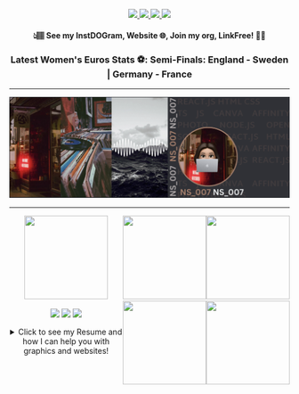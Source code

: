 <div align=center>

<a href="https://github.com/CodingSpecies/InstDOGram"><img src="./instdogram.png" height=50/> </a> <a href="https://codingspecies.github.io/MeAndMyApps/"> <img src="./website.png" height=45/> </a> <a href="https://github.com/App-Choreography"> <img src="./organisation.png" height=45/> </a> <a href="http://linkfree.eddiehub.org/CodingSpecies"> <img src="./linkfree.png" height=45/> </a>
 
 #### 👆🏽 See my InstDOGram, Website 🌐, Join my org, LinkFree! ☝🏽
 ### Latest Women's Euros Stats ⚽: Semi-Finals: England - Sweden | Germany - France
 
 </div>

---------

![banners](./banner.png)

---------

<div align=center>
 <img src ="./CodingSpeciesBlue.gif" height="150" width="150"> <img src="./ideas.gif" height="150" width="150" style="float:right">
<img src="./star.gif" height="150" width="150" style="float:right">
<img src="./org.gif" height="150" width="150" style="float:right">
<img src="https://user-images.githubusercontent.com/70807500/155173108-b02e30a6-fee8-4e38-bed1-196f02336ec0.png" height="150" width="150" style="float:right">

<img src="https://www.codewars.com/users/DestinyCodeSavvy/badges/micro"/> ![](https://komarev.com/ghpvc/?username=CodingSpecies) [![](https://visitcount.itsvg.in/api?id=CodingSpecies&label=Profile%20Views&color=0&icon=8&pretty=false)](https://visitcount.itsvg.in)

<details close>
<summary> Click to see my Resume and how I can help you with graphics and websites!
</summary>
<br>
<img src="./resume.png" />

</details>

 <!-- ## See the languages that I know and what I work frameworks with 🧠 💭:
<code> <img src="./js.png" height = 70px> </code>  <code> <img src="./html.png" height = 70px> </code> <code> <img src="./css.png" height = 70px> </code> <code> <img src="./md.png" height = 70px> </code> <code> <img src="./react.png" height = 70px></code> <code> <img src="./git.png" height=70 /> </code> <code> <img src="./json.png" height=70 /> </code> <code> <img src="./python.png" height=70 /></code>

 <img src="https://user-images.githubusercontent.com/70807500/139574383-b6768923-40fd-4446-9b62-c8b9965eeae0.png" height=150 />
 <h3>  
 
-  👉 [Check out My Website! 🌐](https://codingspecies.github.io/MeAndMyApps/) 
- 👉 Contribute and explore the world of contributing: [App-Choreography,Fix_README.md](https://github.com/App-Choreography/Fix-Our-Readme)
- 👉 Look at this cool generated resume: [Resume](https://resume.github.io/?CodingSpecies)
 </h3>

<!-- ## Take a l👀k at some of my apps and projects:
  
<a href="https://codingspecies.github.io/Pixel-Tracer"> <img src ="https://user-images.githubusercontent.com/70807500/155179706-97b82dab-85c8-48e7-b116-f60fc4fad59a.png" height="150" width="250"> </a> <a href="https://github.com/CodingSpecies/InstDOGram"> <img src="https://user-images.githubusercontent.com/70807500/155179880-a447e644-56ef-414f-a1a8-b9ede947d6c9.png" height="150" width="250" style="float:right"> </a> <a href="https://github.com/CodingSpecies/TickTockClock"> <img src="https://user-images.githubusercontent.com/70807500/155180003-eec7323c-4c37-4de1-86b2-f7b9fd86621b.png" height="150" width="250" style="float:right"> </a> <a href="https://github.com/CodingSpecies/StartStopClock" > <img src="https://user-images.githubusercontent.com/70807500/155180136-e1acf456-ecf3-41ff-a824-4c509356632c.png" height="150" width="250" style="float:right"> </a> <a href="https://github.com/CodingSpecies/Best-App-Tutorials"> <img src="https://user-images.githubusercontent.com/70807500/155180424-2846dece-5f88-4100-9290-3ed3e870f66c.png" height="150" width="250" style="float:right"> </a> --> 
 
 <!-- <details close>
  <summary> See My Graphs! 📊</summary>
  <br>
 
 [![github activity graph](https://activity-graph.herokuapp.com/graph?username=CodingSpecies&theme=react-dark)](https://github.com/ashutosh00710/github-readme-activity-graph)
 </details> -->

<!-- <details close>
  <summary> Click To See some more about me: </summary>
  <br>
   Heyy! Programmer/Developer/Engineer RIGHT Here. (Ta Da! 🎩🐣)!! <img src="https://user-images.githubusercontent.com/70807500/120706795-6fdde280-c4b1-11eb-9c50-f290d234d8a1.jpg" height="50px" width="50px">
  
I wish to create helpful and conveniant code for 🌟EVERYONE🌟!!! <img src="https://user-images.githubusercontent.com/70807500/120776816-840af980-c51c-11eb-8198-701c3c10b3bd.jpg" height="50px" width="50px">

I like to think of new code projects... 🤔💭 <img src="https://user-images.githubusercontent.com/70807500/120706904-93089200-c4b1-11eb-8f03-7ad6dc5cd6fd.jpg" height="50px" width="50px">
  </details>
  -->
 </samp>
<!--  
![Metrics](https://metrics.lecoq.io/CodingSpecies?template=classic&base.repositories=0&base.metadata=0&isocalendar=1&achievements=1&isocalendar.duration=half-year&achievements.threshold=C&achievements.secrets=true&achievements.display=detailed&achievements.limit=0&config.timezone=Europe%2FLondon&config.twemoji=true) -->
 </div>
  
 <!-- [![Typing SVG](https://readme-typing-svg.herokuapp.com?font=&vCenter=true&lines=Heyy%2C+I+am+CodingSpecies!!+%F0%9F%91%8B;Love+to+make+new+websites+and+apps!;I+use+React.js+%E2%9A%9B%2C+CSS%2C+HTML!!!)](https://git.io/typing-svg) -->
 <!-- <img src="https://forthebadge.com/images/badges/built-with-love.svg" /><img src="https://forthebadge.com/images/badges/check-it-out.svg" /><img src="https://forthebadge.com/images/badges/made-with-markdown.svg" /><img src="https://forthebadge.com/images/badges/makes-people-smile.svg" /> -->

<!-- ![](https://img.shields.io/badge/JavaScript-Logic-informational?style=flat&logo=<>&logoColor=white&color=purple)
![](https://img.shields.io/badge/HTML-DOM-informational?style=flat&logo=<>&logoColor=white&color=2bbc8a)
![](https://img.shields.io/badge/CSS-Style-informational?style=flat&logo=<>&logoColor=white&color=red)
![](https://img.shields.io/badge/Markdown-LightWeight-informational?style=flat&logo=<>&logoColor=white&color=yellow) 
-->
<!-- 
## Check out my ⚡Streaks⚡ and Stats: 📊 <img src="https://user-images.githubusercontent.com/70807500/131542831-ea5ff8a2-8910-4021-95e1-f9cdf2846d67.png" height="60" /> -->
<!--  <img src="https://ghchart.rshah.org/CodingSpecies" alt="2016rshah's Github chart" /> -->
<!--  [![GitHub Streak](http://github-readme-streak-stats.herokuapp.com?user=CodingSpecies&theme=blue-green&count_private=true)](https://git.io/streak-stats)  -->
 <!-- ### <img src="https://c.tenor.com/-khideobVBgAAAAi/earth-wind.gif" height="40"/> **NEWS FLASH: Check out my best app yet! [InstDOGram](https://codingspecies.github.io/InstDOGram/) See the repo right [here](https://github.com/CodingSpecies/InstDOGram)** <img src="https://c.tenor.com/-khideobVBgAAAAi/earth-wind.gif" height="40"/>  -->
 
<!-- <samp> -->
<!--  <h1 align="center"><strong>Heyy!!!</strong>🐱‍💻<img src="https://user-images.githubusercontent.com/70807500/131541988-4222e6af-3cc8-4177-af37-b6a76132b9c5.png" height="30px" /> </h1> -->
 
<!--  <img src="https://64.media.tumblr.com/df37ee1cd45e36f27e36af581029f51e/tumblr_mn40fjGygp1rgpyeqo1_500.gif" height=300px> -->

<!--  <div align="center"> -->
<!--  
<img src="https://steamuserimages-a.akamaihd.net/ugc/987884882627897716/C93D0286765DEE129571DE5CFAE5EC69E3F9294F/" /> -->
 
<!--  <img src="https://res.cloudinary.com/practicaldev/image/fetch/s--Q6Hah6gG--/c_imagga_scale,f_auto,fl_progressive,h_420,q_auto,w_1000/https://dev-to-uploads.s3.amazonaws.com/i/8a2ifr4ornn9koxc2sah.png" height=150px width=150px>
  -->
<!--    <img src="https://user-images.githubusercontent.com/70807500/132250762-bf786b91-c5ae-4530-a8c8-378bdeecf10d.png" height="300" width="9900"> -->
<!-- https://skyline.github.com/ -->
  
<!-- ## Loading: [█████████████_] - 99% -->
  
<!-- ## 🤩💫🌃🗽👩‍💻🐱‍💻🖥️⌨️🖱️💻🤩💫🌃🗽👩‍💻🐱‍💻🖥️⌨️🖱️💻🤩💫🌃🗽👩‍💻🐱‍💻🖥️⌨️🖱️ -->
  <!-- ## 🤩💫🌃🗽👩‍💻🐱‍💻🖥️⌨️🖱️💻🤩💫🌃🗽👩‍💻🐱‍💻🖥️⌨️🖱️💻🤩💫🌃🗽👩‍💻🐱‍💻🖥️⌨️🖱️ -->
  
<!--   #### [🌐 My Website](https://codingspecies.github.io/MeAndMyApps/) | [Join my org! 🏆](https://github.com/App-Choreography) | [InstDOGram 🐕!](https://github.com/CodingSpecies/InstDOGram) | [🔗 LinkFree Profile!](http://linkfree.eddiehub.org/CodingSpecies) -->



<!-- icons by <a target="_blank" href="https://icons8.com">Icons8</a> -->

